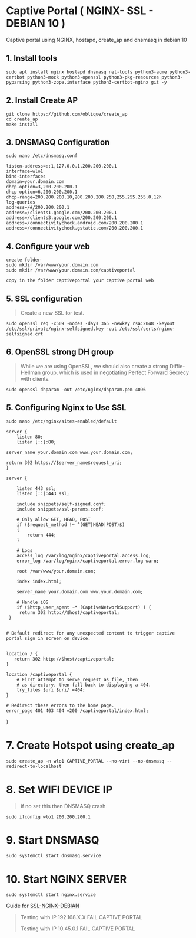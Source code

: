 # Captive Portal ( NGINX- SSL - DEBIAN 10 )

Captive portal using NGINX, hostapd, create_ap and dnsmasq in debian 10

## 1. Install tools 
    sudo apt install nginx hostapd dnsmasq net-tools python3-acme python3-certbot python3-mock python3-openssl python3-pkg-resources python3-pyparsing python3-zope.interface python3-certbot-nginx git -y
   

## 2. Install Create AP
    git clone https://github.com/oblique/create_ap
    cd create_ap
    make install

## 3. DNSMASQ Configuration
    sudo nano /etc/dnsmasq.conf
    
    listen-address=::1,127.0.0.1,200.200.200.1
    interface=wlo1
    bind-interfaces
    domain=your.domain.com
    dhcp-option=3,200.200.200.1
    dhcp-option=6,200.200.200.1
    dhcp-range=200.200.200.10,200.200.200.250,255.255.255.0,12h
    log-queries
    address=/#/200.200.200.1
    address=/clients1.google.com/200.200.200.1
    address=/clients3.google.com/200.200.200.1
    address=/connectivitycheck.android.com/200.200.200.1
    address=/connectivitycheck.gstatic.com/200.200.200.1

## 4. Configure your web
    create folder 
    sudo mkdir /var/www/your.domain.com
    sudo mkdir /var/www/your.domain.com/captiveportal

    copy in the folder captiveportal your captive portal web 
    
## 5. SSL configuration
>Create a new SSL for test.

    sudo openssl req -x509 -nodes -days 365 -newkey rsa:2048 -keyout /etc/ssl/private/nginx-selfsigned.key -out /etc/ssl/certs/nginx-selfsigned.crt

## 6. OpenSSL strong DH group
> While we are using OpenSSL, we should also create a strong Diffie-Hellman group, which is used in negotiating Perfect Forward Secrecy with clients. 

    sudo openssl dhparam -out /etc/nginx/dhparam.pem 4096


## 5. Configuring Nginx to Use SSL
 
    sudo nano /etc/nginx/sites-enabled/default

    server {
        listen 80;
        listen [::]:80;

    server_name your.domain.com www.your.domain.com;

    return 302 https://$server_name$request_uri;
    }

    server {
        
        listen 443 ssl;
        listen [::]:443 ssl;
        
        include snippets/self-signed.conf;
        include snippets/ssl-params.conf;
        
        # Only allow GET, HEAD, POST
        if ($request_method !~ ^(GET|HEAD|POST)$) 
        { 
            return 444; 
        }

        # Logs
        access_log /var/log/nginx/captiveportal.access.log;
        error_log /var/log/nginx/captiveportal.error.log warn;

        root /var/www/your.domain.com;

        index index.html;

        server_name your.domain.com www.your.domain.com;

        # Handle iOS
        if ($http_user_agent ~* (CaptiveNetworkSupport) ) {
         return 302 http://$host/captiveportal;
     }


    # Default redirect for any unexpected content to trigger captive portal sign in screen on device.


    location / {
       return 302 http://$host/captiveportal;
    }
 
    location /captiveportal {
        # First attempt to serve request as file, then
        # as directory, then fall back to displaying a 404.
        try_files $uri $uri/ =404;
    }

    # Redirect these errors to the home page.
    error_page 401 403 404 =200 /captiveportal/index.html;
}	


# 7. Create Hotspot using create_ap

    sudo create_ap -n wlo1 CAPTIVE_PORTAL --no-virt --no-dnsmasq --redirect-to-localhost

# 8. Set WIFI DEVICE IP
> if no set this then DNSMASQ crash
> 
    sudo ifconfig wlo1 200.200.200.1

# 9. Start DNSMASQ

    sudo systemctl start dnsmasq.service 

# 10. Start NGINX SERVER

    sudo systemctl start nginx.service



Guide for [SSL-NGINX-DEBIAN](https://www.digitalocean.com/community/tutorials/how-to-create-a-self-signed-ssl-certificate-for-nginx-on-debian-10) 


> Testing with IP 192.168.X.X FAIL CAPTIVE PORTAL
> 
> Testing with IP 10.45.0.1 FAIL CAPTIVE PORTAL



   


